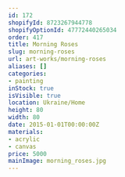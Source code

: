 ```yaml
---
id: 172
shopifyId: 8723267944778
shopifyOptionId: 47772440265034
order: 417
title: Morning Roses
slug: morning-roses
url: art-works/morning-roses
aliases: []
categories:
- painting
inStock: true
isVisible: true
location: Ukraine/Home
height: 80
width: 80
date: 2015-01-01T00:00:00Z
materials:
- acrylic
- canvas
price: 5000
mainImage: morning_roses.jpg
---
```

